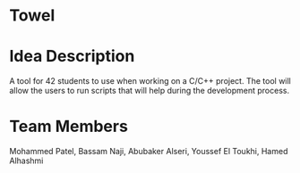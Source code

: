 # Towel

# Idea Description
A tool for 42 students to use when working on a C/C++ project. The tool will allow the users to run scripts that will help during the development process.

# Team Members
Mohammed Patel, Bassam Naji, Abubaker Alseri, Youssef El Toukhi, Hamed Alhashmi
